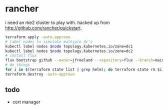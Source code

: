 # rancher

i need an rke2 cluster to play with. hacked up from
http://github.com/rancher/quickstart.

```bash
terraform apply -auto-approve
# label nodes to simulate multiple dc's
kubectl label nodes $node topology.kubernetes.io/zone=dc1
kubectl label nodes $node topology.kubernetes.io/zone=dc2
# install flux
flux bootstrap github --owner=jfreeland --repository=flux --branch=main --path=./clusters/rancher-aws --personal --private=false
# do things
for i in $(terraform state list | grep helm); do terraform state rm $i; done
terraform destroy -auto-approve
```

## todo

- cert manager
